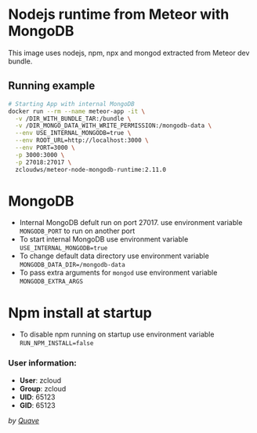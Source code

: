 # Nodejs runtime from Meteor with MongoDB 

This image uses nodejs, npm, npx and mongod extracted from Meteor dev bundle.

## Running example

```bash
# Starting App with internal MongoDB
docker run --rm --name meteor-app -it \
  -v /DIR_WITH_BUNDLE_TAR:/bundle \
  -v /DIR_MONGO_DATA_WITH_WRITE_PERMISSION:/mongodb-data \
  --env USE_INTERNAL_MONGODB=true \
  --env ROOT_URL=http://localhost:3000 \
  --env PORT=3000 \
  -p 3000:3000 \
  -p 27018:27017 \
  zcloudws/meteor-node-mongodb-runtime:2.11.0
```

# MongoDB

- Internal MongoDB defult run on port 27017. use environment variable `MONGODB_PORT` to run on another port
- To start internal MongoDB use environment variable `USE_INTERNAL_MONGODB=true`
- To change default data directory use environment variable `MONGODB_DATA_DIR=/mongodb-data`
- To pass extra arguments for `mongod` use environment variable `MONGODB_EXTRA_ARGS`

# Npm install at startup

- To disable npm running on startup use environment variable `RUN_NPM_INSTALL=false`

### User information:

- **User**: zcloud
- **Group**: zcloud
- **UID**: 65123
- **GID**: 65123


_by [Quave](https://www.quave.com.br)_
